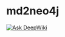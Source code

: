 # md2neo4j

[![Ask DeepWiki](https://deepwiki.com/badge.svg)](https://deepwiki.com/NisonChrist/md2neo4j-demo/1-overview)

